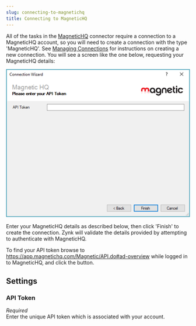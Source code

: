 ```yaml
---
slug: connecting-to-magnetichq
title: Connecting to MagneticHQ
---
```


All of the tasks in the [MagneticHQ](magnetichq) connector require a connection to a MagneticHQ account, so you will need to create a connection with the type 'MagneticHQ'. See [Managing Connections](managing-connections) for instructions on creating a new connection. You will see a screen like the one below, requesting your MagneticHQ details:

![Connecting to MagneticHQ](/assets/images/magnetichq/magnetichq-connection.png)

Enter your MagneticHQ details as described below, then click 'Finish' to create the connection.  Zynk will validate the details provided by attempting to authenticate with MagneticHQ.

To find your API token browse to https://app.magnetichq.com/Magnetic/API.do#ad-overview while logged in to MagneticHQ, and click the button.

## Settings
### API Token
_Required_  
Enter the unique API token which is associated with your account.